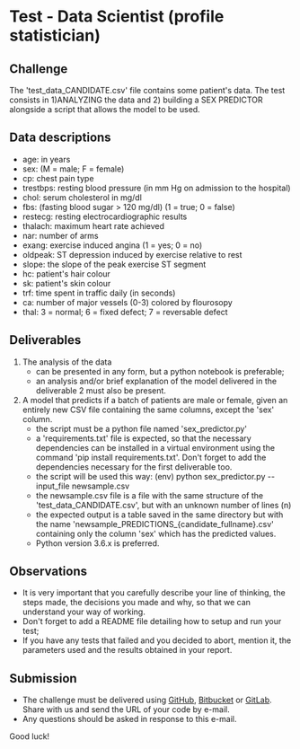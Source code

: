 # Test - Data Scientist (profile statistician)

## Challenge

The 'test_data_CANDIDATE.csv' file contains some patient's data. The test consists in 1)ANALYZING the data and 2) building a SEX PREDICTOR alongside a script that allows the model to be used.

## Data descriptions

- age: in years
- sex: (M = male; F = female)
- cp: chest pain type
- trestbps: resting blood pressure (in mm Hg on admission to the hospital)
- chol: serum cholesterol in mg/dl
- fbs: (fasting blood sugar > 120 mg/dl) (1 = true; 0 = false)
- restecg: resting electrocardiographic results
- thalach: maximum heart rate achieved
- nar: number of arms
- exang: exercise induced angina (1 = yes; 0 = no)
- oldpeak: ST depression induced by exercise relative to rest
- slope: the slope of the peak exercise ST segment
- hc: patient's hair colour
- sk: patient's skin colour
- trf: time spent in traffic daily (in seconds)
- ca: number of major vessels (0-3) colored by flourosopy
- thal: 3 = normal; 6 = fixed defect; 7 = reversable defect

## Deliverables

1. The analysis of the data
    - can be presented in any form, but a python notebook is preferable;
    - an analysis and/or brief explanation of the model delivered in the deliverable 2 must also be present.
2. A model that predicts if a batch of patients are male or female, given an entirely new CSV file containing the same columns, except the 'sex' column.
    - the script must be a python file named 'sex_predictor.py'
    - a 'requirements.txt' file is expected, so that the necessary dependencies can be installed in a virtual environment using the command 'pip install requirements.txt'. Don't forget to add the dependencies necessary for the first deliverable too.
    - the script will be used this way:
        (env) python sex_predictor.py --input_file newsample.csv
    - the newsample.csv file is a file with the same structure of the 'test_data_CANDIDATE.csv', but with an unknown number of lines (n)
    - the expected output is a table saved in the same directory but with the name 'newsample_PREDICTIONS_{candidate_fullname}.csv' containing only the column 'sex' which has the predicted values. 
    - Python version 3.6.x is preferred.

## Observations

* It is very important that you carefully describe your line of thinking, the steps made, the decisions you made and why, so that we can understand your way of working.
* Don't forget to add a README file detailing how to setup and run your test;
* If you have any tests that failed and you decided to abort, mention it, the parameters used and the results obtained in your report.

## Submission

* The challenge must be delivered using [GitHub](http://github.com/), [Bitbucket](http://bitbucket.org/) or [GitLab](http://gitlab.com/). Share with us and send the URL of your code by e-mail.
* Any questions should be asked in response to this e-mail.

Good luck!
